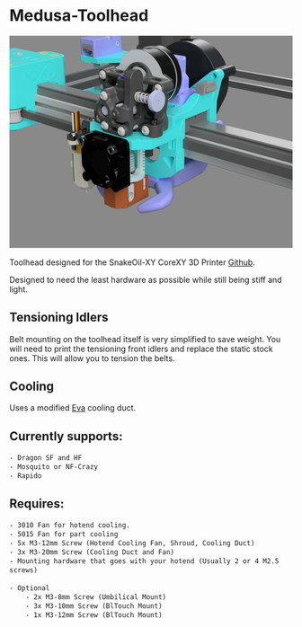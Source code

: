# Medusa-Toolhead
![FrontView](/img/frontview.png)

Toolhead designed for the SnakeOil-XY CoreXY 3D Printer [Github](https://github.com/ChipCE/SnakeOil-XY).

Designed to need the least hardware as possible while still being stiff and light.

## Tensioning Idlers
Belt mounting on the toolhead itself is very simplified to save weight. You will need to print the tensioning front idlers and replace the static stock ones. This will allow you to tension the belts.


## Cooling 
Uses a modified [Eva](https://github.com/EVA-3D/eva-main) cooling duct.

## Currently supports:

	- Dragon SF and HF
	- Mosquito or NF-Crazy
	- Rapido
	
## Requires: 

	- 3010 Fan for hotend cooling.
	- 5015 Fan for part cooling
	- 5x M3-12mm Screw (Hotend Cooling Fan, Shroud, Cooling Duct)
	- 3x M3-20mm Screw (Cooling Duct and Fan) 
	- Mounting hardware that goes with your hotend (Usually 2 or 4 M2.5 screws)
	
	- Optional
		- 2x M3-8mm Screw (Umbilical Mount)
		- 3x M3-10mm Screw (BlTouch Mount)
		- 1x M3-12mm Screw (BlTouch Mount)
	
	